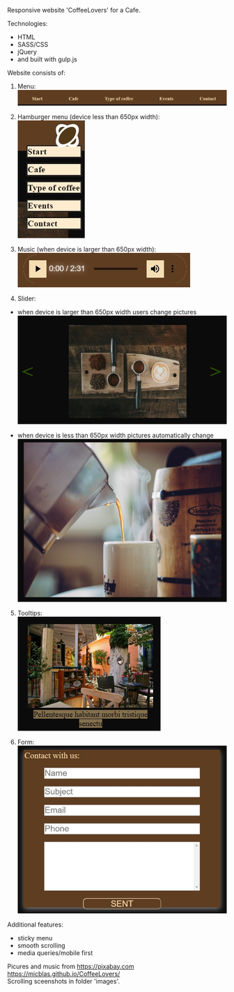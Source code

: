 Responsive website 'CoffeeLovers' for a Cafe.

Technologies:

- HTML
- SASS/CSS
- jQuery
- and built with gulp.js

Website consists of:

1. Menu:
   ![ScreenShot](/images/screenshots/menu.jpg)

2. Hamburger menu (device less than 650px width):<br>
   ![ScreenShot](/images/screenshots/menu-v2-2.jpg)

3. Music (when device is larger than 650px width):<br>
   ![ScreenShot](/images/screenshots/music.jpg)

4. Slider:

- when device is larger than 650px width users change pictures
  ![ScreenShot](/images/screenshots/slider.jpg)

- when device is less than 650px width pictures automatically change
  ![ScreenShot](/images/screenshots/slider-v2.jpg)

5.  Tooltips:<br>
    ![ScreenShot](/images/screenshots/tooltip.jpg)

6.  Form:<br>
    ![ScreenShot](/images/screenshots/form.jpg)

Additional features:

- sticky menu
- smooth scrolling
- media queries/mobile first

Picures and music from https://pixabay.com<br>
https://micblas.github.io/CoffeeLovers/<br>
Scrolling sceenshots in folder 'images'.
